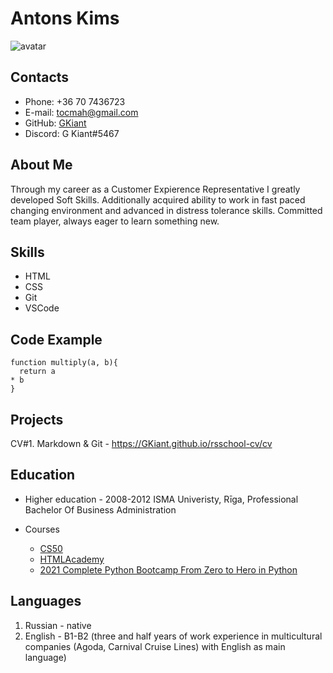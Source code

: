 # Antons Kims

![avatar](https://i.imgur.com/vbJ4gUc.png)
## Contacts

* Phone: +36 70 7436723
* E-mail: tocmah@gmail.com
* GitHub: [GKiant](https://github.com/GKiant)
* Discord: G Kiant#5467

## About Me

Through my career as a Customer Expierence Representative I greatly developed Soft Skills. Additionally acquired ability to work in fast paced changing environment and advanced in distress tolerance skills. Committed team player, always eager to learn something new. 

## Skills
* HTML
* CSS
* Git
* VSCode

## Code Example

```
function multiply(a, b){
  return a 
* b
}
```
## Projects

CV#1. Markdown & Git - https://GKiant.github.io/rsschool-cv/cv

## Education

* Higher education - 2008-2012  ISMA Univeristy, Rīga, Professional Bachelor Of Business Administration

* Courses
    + [CS50](https://cs50.harvard.edu/college/2022/fall/)
    + [HTMLAcademy](https://htmlacademy.ru/)
    + [2021 Complete Python Bootcamp From Zero to Hero in Python](https://www.udemy.com/course/complete-python-bootcamp/?utm_source=adwords&utm_medium=udemyads&utm_campaign=LongTail_la.EN_cc.ROWMTA-A&utm_content=deal4584&utm_term=_._ag_80979681514_._ad_533999950009_._kw__._de_c_._dm__._pl__._ti_dsa-1007766171312_._li_9063085_._pd__._&matchtype=&gclid=Cj0KCQjw4uaUBhC8ARIsANUuDjUjEpKD5JIpZ0GF74VDS5NPfCJTeduDvmT3-97BbE02udfacS5UntsaAgQKEALw_wcB)

## Languages

1. Russian - native
2. English - B1-B2 (three and half years of work experience in multicultural companies (Agoda, Carnival Cruise Lines) with English as main language)